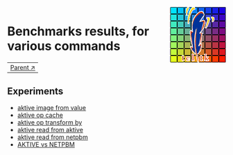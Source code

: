 <img src='../../doc/assets/aktive-logo-128.png' style='float:right;'>

# Benchmarks results, for various commands

||
|---|
|[Parent ↗](../README.md)|

## Experiments

  - [aktive image from value](image-from-value/README.md)
  - [aktive op cache](aktive-op-cache/README.md)
  - [aktive op transform by](warp-rotate/README.md)
  - [aktive read from aktive](aktive-read/README.md)
  - [aktive read from netpbm](netpbm-read/README.md)
  - [AKTIVE vs NETPBM](aktive-netpbm/README.md)
